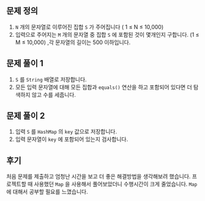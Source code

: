 ## 문제 정의

1. `N` 개의 문자열로 이루어진 집합 `S` 가 주어집니다 ( 1 ≤ N ≤ 10,000)
2. 입력으로 주어지는 `M` 개의 문자열 중 집합 `S` 에 포함된 것이 몇개인지 구합니다. (1 ≤ M ≤ 10,000) ,각 문자열의 길이는 500 이하입니다.

## 문제 풀이 1

1. `S` 를 `String` 배열로 저장합니다.
2. 모든 입력 문자열에 대해 모든 집합과 `equals()` 연산을 하고 포함되어 있다면 더 탐색하지 않고 수를 세줍니다.

## 문제 풀이 2

1. 입력 `S` 를 `HashMap` 의 `key` 값으로 저장합니다.
2. 입력 문자열이 `key` 에 포함되어 있는지 검사합니다.

## 후기

처음 문제를 제출하고 엄청난 시간을 보고 더 좋은 해결방법을 생각해보려 했습니다. 프로젝트할 때 사용했던 `Map` 을 사용해서 풀어보았더니 수행시간이 크게 줄었습니다. `Map` 에 대해서 공부할 필요를 느꼈습니다.